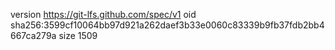 version https://git-lfs.github.com/spec/v1
oid sha256:3599cf10064bb97d921a262daef3b33e0060c83339b9fb37fdb2bb4667ca279a
size 1509
